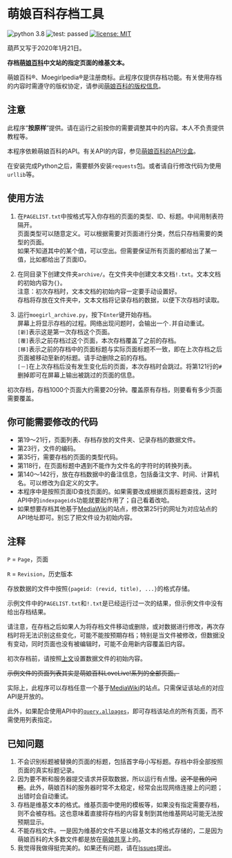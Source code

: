 # 萌娘百科存档工具

![python 3.8](https://img.shields.io/badge/python-3.8-blue.svg?logo=python)
![test: passed](https://img.shields.io/badge/test-passed-brightgreen.svg)
[![license: MIT](https://img.shields.io/badge/license-MIT-blue.svg)](https://opensource.org/licenses/mit-license.php)

葫芦又写于2020年1月21日。

**存档[萌娘百科](https://zh.moegirl.org/)中文站的指定页面的维基文本。**

萌娘百科®、Moegirlpedia®是注册商标。此程序仅提供存档功能。有关使用存档的内容时需遵守的版权协定，请参阅[萌娘百科的版权信息](https://zh.moegirl.org/萌娘百科:版权信息)。

## 注意

此程序“**按原样**”提供。请在运行之前按你的需要调整其中的内容。本人不负责提供教程等。

本程序依赖萌娘百科的API。有关API的内容，参见[萌娘百科的API沙盒](https://zh.moegirl.org/Special:ApiSandbox)。

在安装完成Python之后，需要额外安装`requests`包。或者请自行修改代码为使用`urllib`等。

## 使用方法

1. 在`PAGELIST.txt`中按格式写入你存档的页面的类型、ID、标题。中间用制表符`	`隔开。  
页面类型可以随意定义。可以根据需要对页面进行分类，然后只存档需要的类型的页面。  
如果不知道其中的某个值，可以空出。但需要保证所有页面的都给出了某一值，比如都给出了页面ID。

2. 在同目录下创建文件夹`archive/`。在文件夹中创建文本文档`!.txt`。文本文档的初始内容为`{}`。  
注意：初次存档时，文本文档的初始内容一定要手动设置好。  
存档将存放在文件夹中，文本文档将记录存档的数据，以便下次存档时读取。

3. 运行`moegirl_archive.py`，按下`Enter`键开始存档。  
屏幕上将显示存档的过程。网络出现问题时，会输出一个`.`并自动重试。  
`[新]`表示这是第一次存档这个页面。  
`[覆]`表示之前存档过这个页面，本次存档覆盖了之前的存档。  
`[移]`表示之前的存档中的页面标题与实际页面标题不一致，即在上次存档之后页面被移动至新的标题。请手动删除之前的存档。  
`[－]`在上次存档后没有发生变化后的页面，本次存档时会跳过。将第121行的`#`删掉即可在屏幕上输出被跳过的页面的信息。

初次存档，存档1000个页面大约需要20分钟。覆盖原有存档，则要看有多少页面需要覆盖。

## 你可能需要修改的代码

* 第19～21行，页面列表、存档存放的文件夹、记录存档的数据文件。
* 第23行，文件的编码。
* 第35行，需要存档的页面的类型代码。
* 第118行，在页面标题中遇到不能作为文件名的字符时的转换列表。
* 第140～142行，放在存档数据中的备注信息，包括备注文字、时间、计算机名。可以修改为自定义的文字。
* 本程序中是按照页面ID查找页面的。如果需要改成根据页面标题查找，这时API中的`indexpageids`功能就要起作用了；自己看着改哈。
* 如果想要存档其他基于[MediaWiki](https://www.mediawiki.org/wiki/API:Main_page)的站点，修改第25行的网址为对应站点的API地址即可。别忘了把文件设为初始内容。

## 注释

`P` = `Page`，页面

`R` = `Revision`，历史版本

存放数据的文件中按照`{pageid: (revid, title), ...}`的格式存储。

示例文件中的`PAGELIST.txt`和`!.txt`是已经运行过一次的结果，但示例文件中没有给出存档结果。

请注意，在存档之后如果人为将存档文件移动或删除，或对数据进行修改，再次存档时将无法识别这些变化，可能不能按预期存档；特别是当文件被修改，但数据没有变动，同时页面也没有被编辑时，可能不会用新内容覆盖旧内容。  

初次存档前，请按照[上文](#使用方法)设置数据文件的初始内容。

~~示例文件的页面列表其实是萌娘百科LoveLive!系列的全部页面。~~

实际上，此程序可以存档任意一个基于[MediaWiki](https://www.mediawiki.org/wiki/API:Main_page)的站点。只需保证该站点的对应API是开放的。

此外，如果配合使用API中的[`query.allpages`](https://zh.moegirl.org/api.php?action=help&modules=query%2Ballpages)，即可存档该站点的所有页面，而不需使用列表指定。

## 已知问题

1. 不会识别标题被替换的页面的标题，包括首字母小写标题。存档中将全部按照页面的真实标题记录。
2. 因为要不断和服务器提交请求并获取数据，所以运行有点慢。~~这不是我的问题~~。此外，萌娘百科的服务器时常不太稳定，经常会出现网络连接上的问题；出错时会自动重试。
3. 存档是维基文本的格式。维基页面中使用的模板等，如果没有指定需要存档，则不会被存档。这也意味着直接将存档的内容复制到其他维基网站可能无法按预期显示。
4. 不能存档文件。一是因为维基的文件不是以维基文本的格式存储的，二是因为萌娘百科的大多数文件都是放在[萌娘共享](https://commons.moegirl.org/)上的。
5. 我觉得我做得挺完美的。如果还有问题，请在[Issues](https://github.com/huxiangyou/moegirl-archive/issues)提出。